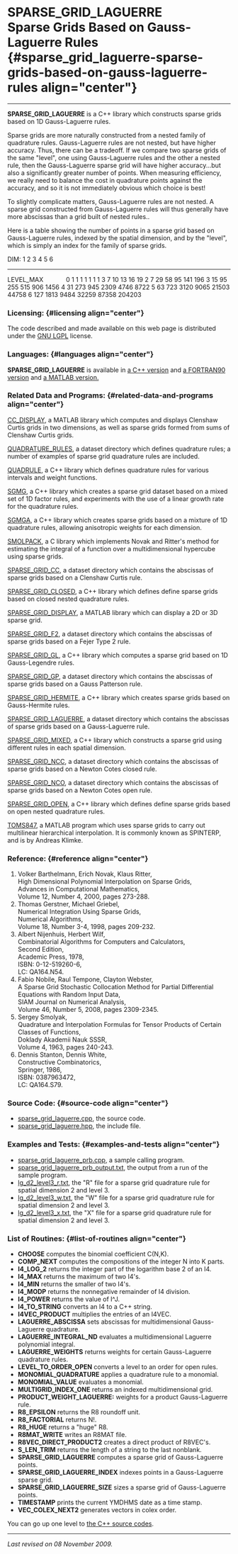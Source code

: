SPARSE\_GRID\_LAGUERRE\
Sparse Grids Based on Gauss-Laguerre Rules {#sparse_grid_laguerre-sparse-grids-based-on-gauss-laguerre-rules align="center"}
==========================================

------------------------------------------------------------------------

**SPARSE\_GRID\_LAGUERRE** is a C++ library which constructs sparse
grids based on 1D Gauss-Laguerre rules.

Sparse grids are more naturally constructed from a nested family of
quadrature rules. Gauss-Laguerre rules are not nested, but have higher
accuracy. Thus, there can be a tradeoff. If we compare two sparse grids
of the same "level", one using Gauss-Laguerre rules and the other a
nested rule, then the Gauss-Laguerre sparse grid will have higher
accuracy...but also a significantly greater number of points. When
measuring efficiency, we really need to balance the cost in quadrature
points against the accuracy, and so it is not immediately obvious which
choice is best!

To slightly complicate matters, Gauss-Laguerre rules are not nested. A
sparse grid constructed from Gauss-Laguerre rules will thus generally
have more abscissas than a grid built of nested rules..

Here is a table showing the number of points in a sparse grid based on
Gauss-Laguerre rules, indexed by the spatial dimension, and by the
"level", which is simply an index for the family of sparse grids.

  DIM:         1     2      3      4       5       6
  ------------ ----- ------ ------ ------- ------- --------
  LEVEL\_MAX                                        
  0            1     1      1      1       1       1
  1            3     7      10     13      16      19
  2            7     29     58     95      141     196
  3            15    95     255    515     906     1456
  4            31    273    945    2309    4746    8722
  5            63    723    3120   9065    21503   44758
  6            127   1813   9484   32259   87358   204203

### Licensing: {#licensing align="center"}

The code described and made available on this web page is distributed
under the [GNU LGPL](gnu_lgpl.txt) license.

### Languages: {#languages align="center"}

**SPARSE\_GRID\_LAGUERRE** is available in [a C++
version](../../master/sparse_grid_laguerre/sparse_grid_laguerre.md)
and [a FORTRAN90
version](../../f_src/sparse_grid_laguerre/sparse_grid_laguerre.md) and
[a MATLAB
version.](../../m_src/sparse_grid_laguerre/sparse_grid_laguerre.md)

### Related Data and Programs: {#related-data-and-programs align="center"}

[CC\_DISPLAY](../../m_src/cc_display/cc_display.md), a MATLAB library
which computes and displays Clenshaw Curtis grids in two dimensions, as
well as sparse grids formed from sums of Clenshaw Curtis grids.

[QUADRATURE\_RULES](../../datasets/quadrature_rules/quadrature_rules.md),
a dataset directory which defines quadrature rules; a number of examples
of sparse grid quadrature rules are included.

[QUADRULE](../../master/quadrule/quadrule.md), a C++ library which
defines quadrature rules for various intervals and weight functions.

[SGMG](../../master/sgmg/sgmg.md), a C++ library which creates a
sparse grid dataset based on a mixed set of 1D factor rules, and
experiments with the use of a linear growth rate for the quadrature
rules.

[SGMGA](../../master/sgmga/sgmga.md), a C++ library which creates
sparse grids based on a mixture of 1D quadrature rules, allowing
anisotropic weights for each dimension.

[SMOLPACK](../../c_src/smolpack/smolpack.md), a C library which
implements Novak and Ritter's method for estimating the integral of a
function over a multidimensional hypercube using sparse grids.

[SPARSE\_GRID\_CC](../../datasets/sparse_grid_cc/sparse_grid_cc.md), a
dataset directory which contains the abscissas of sparse grids based on
a Clenshaw Curtis rule.

[SPARSE\_GRID\_CLOSED](../../master/sparse_grid_closed/sparse_grid_closed.md),
a C++ library which defines define sparse grids based on closed nested
quadrature rules.

[SPARSE\_GRID\_DISPLAY](../../m_src/sparse_grid_display/sparse_grid_display.md),
a MATLAB library which can display a 2D or 3D sparse grid.

[SPARSE\_GRID\_F2](../../datasets/sparse_grid_f2/sparse_grid_f2.md), a
dataset directory which contains the abscissas of sparse grids based on
a Fejer Type 2 rule.

[SPARSE\_GRID\_GL](../../master/sparse_grid_gl/sparse_grid_gl.md), a
C++ library which computes a sparse grid based on 1D Gauss-Legendre
rules.

[SPARSE\_GRID\_GP](../../datasets/sparse_grid_gp/sparse_grid_gp.md), a
dataset directory which contains the abscissas of sparse grids based on
a Gauss Patterson rule.

[SPARSE\_GRID\_HERMITE](../../master/sparse_grid_hermite/sparse_grid_hermite.md),
a C++ library which creates sparse grids based on Gauss-Hermite rules.

[SPARSE\_GRID\_LAGUERRE](../../datasets/sparse_grid_laguerre/sparse_grid_laguerre.md),
a dataset directory which contains the abscissas of sparse grids based
on a Gauss-Laguerre rule.

[SPARSE\_GRID\_MIXED](../../master/sparse_grid_mixed/sparse_grid_mixed.md),
a C++ library which constructs a sparse grid using different rules in
each spatial dimension.

[SPARSE\_GRID\_NCC](../../datasets/sparse_grid_ncc/sparse_grid_ncc.md),
a dataset directory which contains the abscissas of sparse grids based
on a Newton Cotes closed rule.

[SPARSE\_GRID\_NCO](../../datasets/sparse_grid_nco/sparse_grid_nco.md),
a dataset directory which contains the abscissas of sparse grids based
on a Newton Cotes open rule.

[SPARSE\_GRID\_OPEN](../../master/sparse_grid_open/sparse_grid_open.md),
a C++ library which defines define sparse grids based on open nested
quadrature rules.

[TOMS847](../../m_src/toms847/toms847.md), a MATLAB program which uses
sparse grids to carry out multilinear hierarchical interpolation. It is
commonly known as SPINTERP, and is by Andreas Klimke.

### Reference: {#reference align="center"}

1.  Volker Barthelmann, Erich Novak, Klaus Ritter,\
    High Dimensional Polynomial Interpolation on Sparse Grids,\
    Advances in Computational Mathematics,\
    Volume 12, Number 4, 2000, pages 273-288.
2.  Thomas Gerstner, Michael Griebel,\
    Numerical Integration Using Sparse Grids,\
    Numerical Algorithms,\
    Volume 18, Number 3-4, 1998, pages 209-232.
3.  Albert Nijenhuis, Herbert Wilf,\
    Combinatorial Algorithms for Computers and Calculators,\
    Second Edition,\
    Academic Press, 1978,\
    ISBN: 0-12-519260-6,\
    LC: QA164.N54.
4.  Fabio Nobile, Raul Tempone, Clayton Webster,\
    A Sparse Grid Stochastic Collocation Method for Partial Differential
    Equations with Random Input Data,\
    SIAM Journal on Numerical Analysis,\
    Volume 46, Number 5, 2008, pages 2309-2345.
5.  Sergey Smolyak,\
    Quadrature and Interpolation Formulas for Tensor Products of Certain
    Classes of Functions,\
    Doklady Akademii Nauk SSSR,\
    Volume 4, 1963, pages 240-243.
6.  Dennis Stanton, Dennis White,\
    Constructive Combinatorics,\
    Springer, 1986,\
    ISBN: 0387963472,\
    LC: QA164.S79.

### Source Code: {#source-code align="center"}

-   [sparse\_grid\_laguerre.cpp](sparse_grid_laguerre.cpp), the source
    code.
-   [sparse\_grid\_laguerre.hpp](sparse_grid_laguerre.hpp), the include
    file.

### Examples and Tests: {#examples-and-tests align="center"}

-   [sparse\_grid\_laguerre\_prb.cpp](sparse_grid_laguerre_prb.cpp), a
    sample calling program.
-   [sparse\_grid\_laguerre\_prb\_output.txt](sparse_grid_laguerre_prb_output.txt),
    the output from a run of the sample program.
-   [lg\_d2\_level3\_r.txt](../../datasets/sparse_grid_laguerre/lg_d2_level3_r.txt),
    the "R" file for a sparse grid quadrature rule for spatial dimension
    2 and level 3.
-   [lg\_d2\_level3\_w.txt](../../datasets/sparse_grid_laguerre/lg_d2_level3_w.txt),
    the "W" file for a sparse grid quadrature rule for spatial dimension
    2 and level 3.
-   [lg\_d2\_level3\_x.txt](../../datasets/sparse_grid_laguerre/lg_d2_level3_x.txt),
    the "X" file for a sparse grid quadrature rule for spatial dimension
    2 and level 3.

### List of Routines: {#list-of-routines align="center"}

-   **CHOOSE** computes the binomial coefficient C(N,K).
-   **COMP\_NEXT** computes the compositions of the integer N into K
    parts.
-   **I4\_LOG\_2** returns the integer part of the logarithm base 2 of
    an I4.
-   **I4\_MAX** returns the maximum of two I4's.
-   **I4\_MIN** returns the smaller of two I4's.
-   **I4\_MODP** returns the nonnegative remainder of I4 division.
-   **I4\_POWER** returns the value of I\^J.
-   **I4\_TO\_STRING** converts an I4 to a C++ string.
-   **I4VEC\_PRODUCT** multiplies the entries of an I4VEC.
-   **LAGUERRE\_ABSCISSA** sets abscissas for multidimensional
    Gauss-Laguerre quadrature.
-   **LAGUERRE\_INTEGRAL\_ND** evaluates a multidimensional Laguerre
    polynomial integral.
-   **LAGUERRE\_WEIGHTS** returns weights for certain Gauss-Laguerre
    quadrature rules.
-   **LEVEL\_TO\_ORDER\_OPEN** converts a level to an order for open
    rules.
-   **MONOMIAL\_QUADRATURE** applies a quadrature rule to a monomial.
-   **MONOMIAL\_VALUE** evaluates a monomial.
-   **MULTIGRID\_INDEX\_ONE** returns an indexed multidimensional grid.
-   **PRODUCT\_WEIGHT\_LAGUERRE:** weights for a product Gauss-Laguerre
    rule.
-   **R8\_EPSILON** returns the R8 roundoff unit.
-   **R8\_FACTORIAL** returns N!.
-   **R8\_HUGE** returns a "huge" R8.
-   **R8MAT\_WRITE** writes an R8MAT file.
-   **R8VEC\_DIRECT\_PRODUCT2** creates a direct product of R8VEC's.
-   **S\_LEN\_TRIM** returns the length of a string to the last
    nonblank.
-   **SPARSE\_GRID\_LAGUERRE** computes a sparse grid of Gauss-Laguerre
    points.
-   **SPARSE\_GRID\_LAGUERRE\_INDEX** indexes points in a Gauss-Laguerre
    sparse grid.
-   **SPARSE\_GRID\_LAGUERRE\_SIZE** sizes a sparse grid of
    Gauss-Laguerre points.
-   **TIMESTAMP** prints the current YMDHMS date as a time stamp.
-   **VEC\_COLEX\_NEXT2** generates vectors in colex order.

You can go up one level to [the C++ source codes](../cpp_src.md).

------------------------------------------------------------------------

*Last revised on 08 November 2009.*
